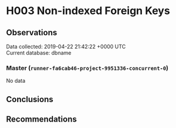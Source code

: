 # H003 Non-indexed Foreign Keys #

## Observations ##
Data collected: 2019-04-22 21:42:22 +0000 UTC  
Current database: dbname  

### Master (`runner-fa6cab46-project-9951336-concurrent-0`) ###


No data


## Conclusions ##


## Recommendations ##

